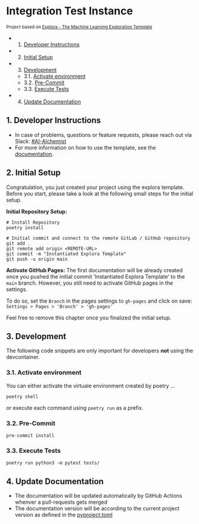 # Integration Test Instance
<p><small>Project based on <a target="_blank" href="https://resources.gitpages.aai.sh/mlops/exploration-template/docs/latest">Explora - The Machine Learning Exploration Template</a></small></p>

<!-- vscode-markdown-toc -->
* 1. [Developer Instructions](#DeveloperInstructions)
* 2. [Initial Setup](#InitialSetup)
* 3. [Development](#Development)
	* 3.1. [Activate environment](#Activateenvironment)
	* 3.2. [Pre-Commit](#Pre-Commit)
	* 3.3. [Execute Tests](#ExecuteTests)
* 4. [Update Documentation](#UpdateDocumentation)

<!-- vscode-markdown-toc-config
	numbering=true
	autoSave=true
	/vscode-markdown-toc-config -->
<!-- /vscode-markdown-toc -->

##  1. <a name='DeveloperInstructions'></a>Developer Instructions

- In case of problems, questions or feature requests, please reach out via Slack: [#AI-Alchemist](https://appliedaide.slack.com/archives/C0636ERJQ1W)
- For more information on how to use the template, see the [documentation](https://resources.gitpages.aai.sh/mlops/exploration-template/docs/latest).


##  2. <a name='InitialSetup'></a>Initial Setup

Congratulation, you just created your project using the explora template. Before you start, please
take a look at the following small steps for the initial setup.



**Initial Repository Setup:**
```console
# Install Repository
poetry install

# Initial commit and connect to the remote GitLab / GitHub repository
git add .
git remote add origin <REMOTE-URL>
git commit -m "Instantiated Explora Template"
git push -u origin main
```

**Activate GitHub Pages:**
The first documentation will be already created once you pushed the initial commit 'Instantiated Explora Template'
to the `main` branch. However, you still need to activate GitHub pages in the settings.

To do so, set the `Branch` in the pages settings to `gh-pages` and click on save:
`Settings > Pages > 'Branch' > 'gh-pages'`





Feel free to remove this chapter once you finalized the initial setup.

##  3. <a name='Development'></a>Development

The following code snippets are only important for developers **not** using the devcontainer.

###  3.1. <a name='Activateenvironment'></a>Activate environment

You can either activate the virtuale environment created by poetry ...

```console
poetry shell
```

or execute each command using `poetry run` as a prefix.

###  3.2. <a name='Pre-Commit'></a>Pre-Commit

```console
pre-commit install
```

###  3.3. <a name='ExecuteTests'></a>Execute Tests

```console
poetry run python3 -m pytest tests/
```
##  4. <a name='UpdateDocumentation'></a>Update Documentation

- The documentation will be updated automatically by GitHub Actions whenver a pull-requests gets merged
- The documentation version will be according to the current project version as defined in the [pyproject.toml](./pyproject.toml)


